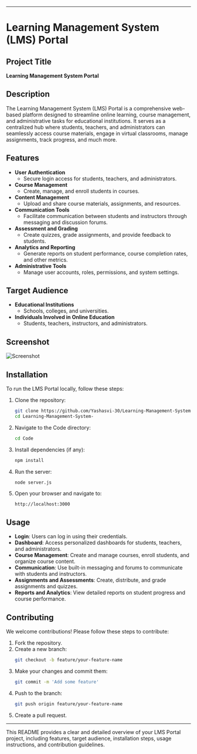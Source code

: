 

---

# Learning Management System (LMS) Portal

## Project Title
**Learning Management System Portal**

## Description
The Learning Management System (LMS) Portal is a comprehensive web-based platform designed to streamline online learning, course management, and administrative tasks for educational institutions. It serves as a centralized hub where students, teachers, and administrators can seamlessly access course materials, engage in virtual classrooms, manage assignments, track progress, and much more.

## Features
- **User Authentication**
  - Secure login access for students, teachers, and administrators.
- **Course Management**
  - Create, manage, and enroll students in courses.
- **Content Management**
  - Upload and share course materials, assignments, and resources.
- **Communication Tools**
  - Facilitate communication between students and instructors through messaging and discussion forums.
- **Assessment and Grading**
  - Create quizzes, grade assignments, and provide feedback to students.
- **Analytics and Reporting**
  - Generate reports on student performance, course completion rates, and other metrics.
- **Administrative Tools**
  - Manage user accounts, roles, permissions, and system settings.

## Target Audience
- **Educational Institutions**
  - Schools, colleges, and universities.
- **Individuals Involved in Online Education**
  - Students, teachers, instructors, and administrators.

## Screenshot
![Screenshot](https://github.com/Yashasvi-30/Learning-Management-System-/assets/118335153/63a63fcf-86a3-477e-ab1a-5c68e647101e)

## Installation

To run the LMS Portal locally, follow these steps:

1. Clone the repository:
    ```bash
    git clone https://github.com/Yashasvi-30/Learning-Management-System-.git
    cd Learning-Management-System-
    ```

2. Navigate to the Code directory:
    ```bash 
    cd Code
    ```

3. Install dependencies (if any):
    ```bash
    npm install
    ```

4. Run the server:
    ```bash 
    node server.js
    ```

5. Open your browser and navigate to:
    ```
    http://localhost:3000
    ```

## Usage

- **Login**: Users can log in using their credentials.
- **Dashboard**: Access personalized dashboards for students, teachers, and administrators.
- **Course Management**: Create and manage courses, enroll students, and organize course content.
- **Communication**: Use built-in messaging and forums to communicate with students and instructors.
- **Assignments and Assessments**: Create, distribute, and grade assignments and quizzes.
- **Reports and Analytics**: View detailed reports on student progress and course performance.

## Contributing

We welcome contributions! Please follow these steps to contribute:

1. Fork the repository.
2. Create a new branch:
    ```bash
    git checkout -b feature/your-feature-name
    ```
3. Make your changes and commit them:
    ```bash
    git commit -m 'Add some feature'
    ```
4. Push to the branch:
    ```bash
    git push origin feature/your-feature-name
    ```
5. Create a pull request.



---

This README provides a clear and detailed overview of your LMS Portal project, including features, target audience, installation steps, usage instructions, and contribution guidelines.
